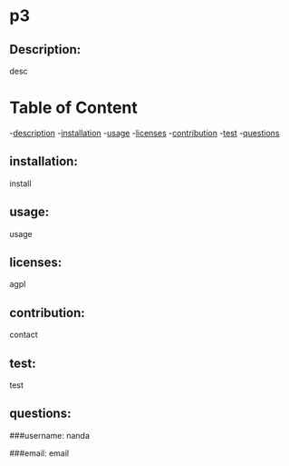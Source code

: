
  
  # p3
  
  ## Description:
  desc


  # Table of Content
  -[description](#description)
  -[installation](#installation)
  -[usage](#usage)
  -[licenses](#licenses)
  -[contribution](#contribution)
  -[test](#test)
  -[questions](#questions)
  
  ## installation:
  install
 
  ## usage:
  usage
  
  ## licenses:
  agpl
  
  ## contribution:
  contact
  
  ## test:
  test

  ## questions:
  ###username:
  nanda

  ###email:
  email
  
  